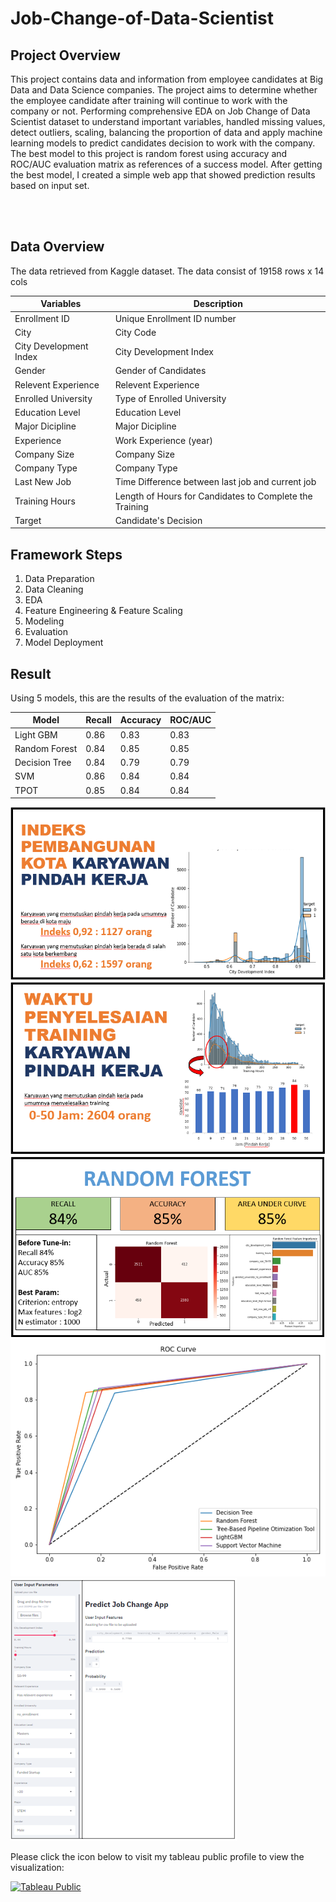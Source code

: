 # Job-Change-of-Data-Scientist

## Project Overview
This project contains data and information from employee candidates at Big Data and Data Science companies.
The project aims to determine whether the employee candidate after training will continue to work with the company or not.
Performing comprehensive EDA on Job Change of Data Scientist dataset to understand important variables, handled missing values,
detect outliers, scaling, balancing the proportion of data and apply machine learning models to predict candidates decision to work with the company. The 
best model to this project is random forest using accuracy and ROC/AUC evaluation matrix as references of a success model.
After getting the best model, I created a simple web app that showed prediction results based on input set.

<br><br>
## Data Overview
The data retrieved from Kaggle dataset. The data consist of 19158 rows x 14 cols

| Variables                 | Description                                             |
|-------------------------- |---------------------------------------------------------|
| Enrollment ID             | Unique Enrollment ID number                             |
| City                      | City Code                                               |
| City Development Index    | City Development Index                                  |
| Gender                    | Gender of Candidates                                    |
| Relevent Experience       | Relevent Experience                                     |
| Enrolled University       | Type of Enrolled University                             |
| Education Level           | Education Level                                         |
| Major Dicipline           | Major Dicipline                                         |
| Experience                | Work Experience (year)                                  |
| Company Size              | Company Size                                            |
| Company Type              | Company Type                                            |
| Last New Job              | Time Difference between last job and current job        |
| Training Hours            | Length of Hours for Candidates to Complete the Training |
| Target                    | Candidate's Decision                                    |

## Framework Steps
1. Data Preparation
2. Data Cleaning
3. EDA
4. Feature Engineering & Feature Scaling
5. Modeling
6. Evaluation
7. Model Deployment

## Result
Using 5 models, this are the results of the evaluation of the matrix:

| Model               | Recall | Accuracy | ROC/AUC |
|---------------------|--------|----------|---------|
| Light GBM           | 0.86   | 0.83     | 0.83    |
| Random Forest       | 0.84   | 0.85     | 0.85    |
| Decision Tree       | 0.84   | 0.79     | 0.79    |
| SVM                 | 0.86   | 0.84     | 0.84    |
| TPOT                | 0.85   | 0.84     | 0.84    |

![City Development Index](cdi.png)
![Training Hours](th.png)
![Random Forest](randomforest.png)
![ROC Curve](roc_curve.png)
![Web App](webapp.png)

Please click the icon below to visit my tableau public profile to view the visualization:

[![Tableau Public](https://www.blastanalytics.com/wp-content/uploads/tableau-icon-home.png)](https://public.tableau.com/app/profile/laila/viz/JobChange_16266730438960/Dashboard1)

